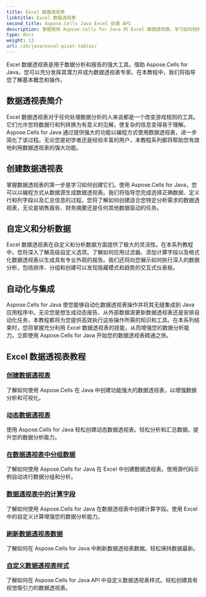 ```yaml
---
title: Excel 数据透视表
linktitle: Excel 数据透视表
second_title: Aspose.Cells Java Excel 处理 API
description: 掌握使用 Aspose.Cells for Java 的 Excel 数据透视表。学习如何轻松创建、自定义和分析数据。
type: docs
weight: 13
url: /zh/java/excel-pivot-tables/
---
```

Excel 数据透视表是用于数据分析和报告的强大工具。借助 Aspose.Cells for Java，您可以充分发挥其潜力并成为数据透视表专家。在本教程中，我们将指导您了解基本概念和操作。

## 数据透视表简介
Excel 数据透视表对于任何处理数据分析的人来说都是一个改变游戏规则的工具。它们允许您将数据行和列转换为有意义的见解，使复杂的信息变得易于理解。Aspose.Cells for Java 通过提供强大的功能以编程方式使用数据透视表，进一步简化了该过程。无论您是初学者还是经验丰富的用户，本教程系列都将帮助您有效地利用数据透视表的强大功能。

## 创建数据透视表
掌握数据透视表的第一步是学习如何创建它们。使用 Aspose.Cells for Java，您可以以编程方式从数据源生成数据透视表。我们将指导您完成选择正确数据、定义行和列字段以及汇总信息的过程。您将了解如何创建适合您特定分析需求的数据透视表，无论是销售报告、财务摘要还是任何其他数据驱动的任务。

## 自定义和分析数据
Excel 数据透视表在自定义和分析数据方面提供了极大的灵活性。在本系列教程中，您将深入了解高级自定义选项。了解如何应用过滤器、添加计算字段以及格式化数据透视表以生成具有专业外观的报告。我们还将向您展示如何执行深入的数据分析，包括排序、分组和创建可以发现隐藏模式和趋势的交互式仪表板。

## 自动化与集成
Aspose.Cells for Java 使您能够自动化数据透视表操作并将其无缝集成到 Java 应用程序中。无论您是想生成动态报告、从外部数据源更新数据透视表还是安排自动化任务，本教程都将为您提供高效执行这些操作所需的知识和工具。在本系列结束时，您将掌握充分利用 Excel 数据透视表的技能，从而增强您的数据分析能力。立即使用 Aspose.Cells for Java 开始您的数据透视表精通之旅。

## Excel 数据透视表教程
### [创建数据透视表](./creating-pivot-tables/)
了解如何使用 Aspose.Cells 在 Java 中创建功能强大的数据透视表，以增强数据分析和可视化。
### [动态数据透视表](./dynamic-pivot-tables/)
使用 Aspose.Cells for Java 轻松创建动态数据透视表。轻松分析和汇总数据。提升您的数据分析能力。
### [在数据透视表中分组数据](./grouping-data-in-pivot-tables/)
了解如何使用 Aspose.Cells for Java 在 Excel 中创建数据透视表。使用源代码示例自动进行数据分组和分析。
### [数据透视表中的计算字段](./calculated-fields-in-pivot-tables/)
了解如何使用 Aspose.Cells for Java 在数据透视表中创建计算字段。使用 Excel 中的自定义计算增强您的数据分析能力。
### [刷新数据透视表数据](./refreshing-pivot-table-data/)
了解如何在 Aspose.Cells for Java 中刷新数据透视表数据。轻松保持数据最新。
### [自定义数据透视表样式](./customizing-pivot-table-styles/)
了解如何在 Aspose.Cells for Java API 中自定义数据透视表样式。轻松创建具有视觉吸引力的数据透视表。